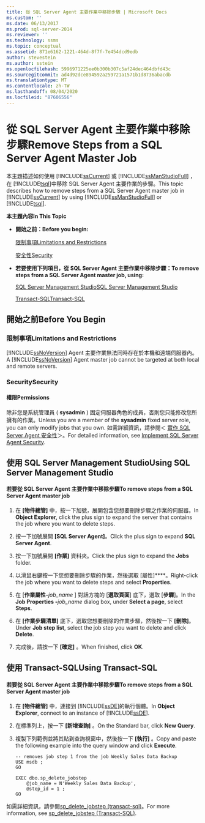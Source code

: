 ```yaml
---
title: 從 SQL Server Agent 主要作業中移除步驟 | Microsoft Docs
ms.custom: ''
ms.date: 06/13/2017
ms.prod: sql-server-2014
ms.reviewer: ''
ms.technology: ssms
ms.topic: conceptual
ms.assetid: 871e6162-1221-464d-8f7f-7e454dcd9edb
author: stevestein
ms.author: sstein
ms.openlocfilehash: 5996971225ee0b300b307c5af24dec464dbfd43c
ms.sourcegitcommit: ad4d92dce894592a259721a1571b1d8736abacdb
ms.translationtype: MT
ms.contentlocale: zh-TW
ms.lasthandoff: 08/04/2020
ms.locfileid: "87606556"
---
```

# <a name="remove-steps-from-a-sql-server-agent-master-job"></a><span data-ttu-id="cb1ee-102">從 SQL Server Agent 主要作業中移除步驟</span><span class="sxs-lookup"><span data-stu-id="cb1ee-102">Remove Steps from a SQL Server Agent Master Job</span></span>
  <span data-ttu-id="cb1ee-103">本主題描述如何使用 [!INCLUDE[ssCurrent](../../includes/sscurrent-md.md)] 或 [!INCLUDE[ssManStudioFull](../../includes/ssmanstudiofull-md.md)] ，在 [!INCLUDE[tsql](../../includes/tsql-md.md)]中移除 SQL Server Agent 主要作業的步驟。</span><span class="sxs-lookup"><span data-stu-id="cb1ee-103">This topic describes how to remove steps from a SQL Server Agent master job in [!INCLUDE[ssCurrent](../../includes/sscurrent-md.md)] by using [!INCLUDE[ssManStudioFull](../../includes/ssmanstudiofull-md.md)] or [!INCLUDE[tsql](../../includes/tsql-md.md)].</span></span>  
  
 <span data-ttu-id="cb1ee-104">**本主題內容**</span><span class="sxs-lookup"><span data-stu-id="cb1ee-104">**In This Topic**</span></span>  
  
-   <span data-ttu-id="cb1ee-105">**開始之前：**</span><span class="sxs-lookup"><span data-stu-id="cb1ee-105">**Before you begin:**</span></span>  
  
     [<span data-ttu-id="cb1ee-106">限制事項</span><span class="sxs-lookup"><span data-stu-id="cb1ee-106">Limitations and Restrictions</span></span>](#Restrictions)  
  
     [<span data-ttu-id="cb1ee-107">安全性</span><span class="sxs-lookup"><span data-stu-id="cb1ee-107">Security</span></span>](#Security)  
  
-   <span data-ttu-id="cb1ee-108">**若要使用下列項目，從 SQL Server Agent 主要作業中移除步驟：**</span><span class="sxs-lookup"><span data-stu-id="cb1ee-108">**To remove steps from a SQL Server Agent master job, using:**</span></span>  
  
     [<span data-ttu-id="cb1ee-109">SQL Server Management Studio</span><span class="sxs-lookup"><span data-stu-id="cb1ee-109">SQL Server Management Studio</span></span>](#SSMSProcedure)  
  
     [<span data-ttu-id="cb1ee-110">Transact-SQL</span><span class="sxs-lookup"><span data-stu-id="cb1ee-110">Transact-SQL</span></span>](#TsqlProcedure)  
  
##  <a name="before-you-begin"></a><a name="BeforeYouBegin"></a> <span data-ttu-id="cb1ee-111">開始之前</span><span class="sxs-lookup"><span data-stu-id="cb1ee-111">Before You Begin</span></span>  
  
###  <a name="limitations-and-restrictions"></a><a name="Restrictions"></a> <span data-ttu-id="cb1ee-112">限制事項</span><span class="sxs-lookup"><span data-stu-id="cb1ee-112">Limitations and Restrictions</span></span>  
 <span data-ttu-id="cb1ee-113">[!INCLUDE[ssNoVersion](../../includes/ssnoversion-md.md)] Agent 主要作業無法同時存在於本機和遠端伺服器內。</span><span class="sxs-lookup"><span data-stu-id="cb1ee-113">A [!INCLUDE[ssNoVersion](../../includes/ssnoversion-md.md)] Agent master job cannot be targeted at both local and remote servers.</span></span>  
  
###  <a name="security"></a><a name="Security"></a> <span data-ttu-id="cb1ee-114">Security</span><span class="sxs-lookup"><span data-stu-id="cb1ee-114">Security</span></span>  
  
####  <a name="permissions"></a><a name="Permissions"></a> <span data-ttu-id="cb1ee-115">權限</span><span class="sxs-lookup"><span data-stu-id="cb1ee-115">Permissions</span></span>  
 <span data-ttu-id="cb1ee-116">除非您是系統管理員 ( **sysadmin** ) 固定伺服器角色的成員，否則您只能修改您所擁有的作業。</span><span class="sxs-lookup"><span data-stu-id="cb1ee-116">Unless you are a member of the **sysadmin** fixed server role, you can only modify jobs that you own.</span></span> <span data-ttu-id="cb1ee-117">如需詳細資訊，請參閱＜ [實作 SQL Server Agent 安全性](implement-sql-server-agent-security.md)＞。</span><span class="sxs-lookup"><span data-stu-id="cb1ee-117">For detailed information, see [Implement SQL Server Agent Security](implement-sql-server-agent-security.md).</span></span>  
  
##  <a name="using-sql-server-management-studio"></a><a name="SSMSProcedure"></a> <span data-ttu-id="cb1ee-118">使用 SQL Server Management Studio</span><span class="sxs-lookup"><span data-stu-id="cb1ee-118">Using SQL Server Management Studio</span></span>  
  
#### <a name="to-remove-steps-from-a-sql-server-agent-master-job"></a><span data-ttu-id="cb1ee-119">若要從 SQL Server Agent 主要作業中移除步驟</span><span class="sxs-lookup"><span data-stu-id="cb1ee-119">To remove steps from a SQL Server Agent master job</span></span>  
  
1.  <span data-ttu-id="cb1ee-120">在 **[物件總管]** 中，按一下加號，展開包含您想要刪除步驟之作業的伺服器。</span><span class="sxs-lookup"><span data-stu-id="cb1ee-120">In **Object Explorer,** click the plus sign to expand the server that contains the job where you want to delete steps.</span></span>  
  
2.  <span data-ttu-id="cb1ee-121">按一下加號展開 **[SQL Server Agent]**。</span><span class="sxs-lookup"><span data-stu-id="cb1ee-121">Click the plus sign to expand **SQL Server Agent**.</span></span>  
  
3.  <span data-ttu-id="cb1ee-122">按一下加號展開 **[作業]** 資料夾。</span><span class="sxs-lookup"><span data-stu-id="cb1ee-122">Click the plus sign to expand the **Jobs** folder.</span></span>  
  
4.  <span data-ttu-id="cb1ee-123">以滑鼠右鍵按一下您想要刪除步驟的作業，然後選取 [屬性]\*\*\*\*。</span><span class="sxs-lookup"><span data-stu-id="cb1ee-123">Right-click the job where you want to delete steps and select **Properties**.</span></span>  
  
5.  <span data-ttu-id="cb1ee-124">在 [**作業屬性-**_job_name_ ] 對話方塊的 [**選取頁面**] 底下，選取 [**步驟**]。</span><span class="sxs-lookup"><span data-stu-id="cb1ee-124">In the **Job Properties -**_job_name_ dialog box, under **Select a page**, select **Steps**.</span></span>  
  
6.  <span data-ttu-id="cb1ee-125">在 **[作業步驟清單]** 底下，選取您想要刪除的作業步驟，然後按一下 **[刪除]**。</span><span class="sxs-lookup"><span data-stu-id="cb1ee-125">Under **Job step list**, select the job step you want to delete and click **Delete**.</span></span>  
  
7.  <span data-ttu-id="cb1ee-126">完成後，請按一下 **[確定]** 。</span><span class="sxs-lookup"><span data-stu-id="cb1ee-126">When finished, click **OK**.</span></span>  
  
##  <a name="using-transact-sql"></a><a name="TsqlProcedure"></a> <span data-ttu-id="cb1ee-127">使用 Transact-SQL</span><span class="sxs-lookup"><span data-stu-id="cb1ee-127">Using Transact-SQL</span></span>  
  
#### <a name="to-remove-steps-from-a-sql-server-agent-master-job"></a><span data-ttu-id="cb1ee-128">若要從 SQL Server Agent 主要作業中移除步驟</span><span class="sxs-lookup"><span data-stu-id="cb1ee-128">To remove steps from a SQL Server Agent master job</span></span>  
  
1.  <span data-ttu-id="cb1ee-129">在 **[物件總管]** 中，連接到 [!INCLUDE[ssDE](../../includes/ssde-md.md)]的執行個體。</span><span class="sxs-lookup"><span data-stu-id="cb1ee-129">In **Object Explorer**, connect to an instance of [!INCLUDE[ssDE](../../includes/ssde-md.md)].</span></span>  
  
2.  <span data-ttu-id="cb1ee-130">在標準列上，按一下 **[新增查詢]** 。</span><span class="sxs-lookup"><span data-stu-id="cb1ee-130">On the Standard bar, click **New Query**.</span></span>  
  
3.  <span data-ttu-id="cb1ee-131">複製下列範例並將其貼到查詢視窗中，然後按一下 **[執行]** 。</span><span class="sxs-lookup"><span data-stu-id="cb1ee-131">Copy and paste the following example into the query window and click **Execute**.</span></span>  
  
    ```  
    -- removes job step 1 from the job Weekly Sales Data Backup   
    USE msdb ;  
    GO  
  
    EXEC dbo.sp_delete_jobstep  
        @job_name = N'Weekly Sales Data Backup',  
        @step_id = 1 ;  
    GO  
    ```  
  
 <span data-ttu-id="cb1ee-132">如需詳細資訊，請參閱[sp_delete_jobstep &#40;transact-sql&#41;](/sql/relational-databases/system-stored-procedures/sp-delete-jobstep-transact-sql)。</span><span class="sxs-lookup"><span data-stu-id="cb1ee-132">For more information, see [sp_delete_jobstep &#40;Transact-SQL&#41;](/sql/relational-databases/system-stored-procedures/sp-delete-jobstep-transact-sql).</span></span>  
  
  
